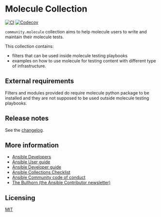 # Molecule Collection

[![CI](https://github.com/ansible/molecule/actions/workflows/tox.yml/badge.svg?event=push)](https://github.com/ansible/molecule/actions/workflows/tox.yml) [![Codecov](https://img.shields.io/codecov/c/github/ansible/molecule)](https://codecov.io/gh/ansible/molecule)

`community.molecule` collection aims to help molecule users to write and maintain their
molecule tests.

This collection contains:

- filters that can be used inside molecule testing playbooks
- examples on how to use molecule for testing content with different type of
  infrastructure.

## External requirements

Filters and modules provided do require molecule python package to be installed
and they are not supposed to be used outside molecule testing playbooks.

## Release notes

See the [changelog](https://github.com/ansible/molecule/tree/main/community.molecule/CHANGELOG.rst).

## More information

<!-- List out where the user can find additional information, such as working group meeting times, slack/IRC channels, or documentation for the product this collection automates. At a minimum, link to: -->

- [Ansible Developers](https://docs.ansible.com/developers.html)
- [Ansible User guide](https://docs.ansible.com/users.html)
- [Ansible Developer guide](https://docs.ansible.com/ansible/latest/dev_guide/index.html)
- [Ansible Collections Checklist](https://docs.ansible.com/ansible/devel/community/collection_contributors/collection_requirements.html)
- [Ansible Community code of conduct](https://docs.ansible.com/ansible/latest/community/code_of_conduct.html)
- [The Bullhorn (the Ansible Contributor newsletter)](https://forum.ansible.com/c/news/bullhorn/17)

## Licensing

[MIT](https://github.com/ansible-collections/community.molecule/blob/main/LICENSE)
